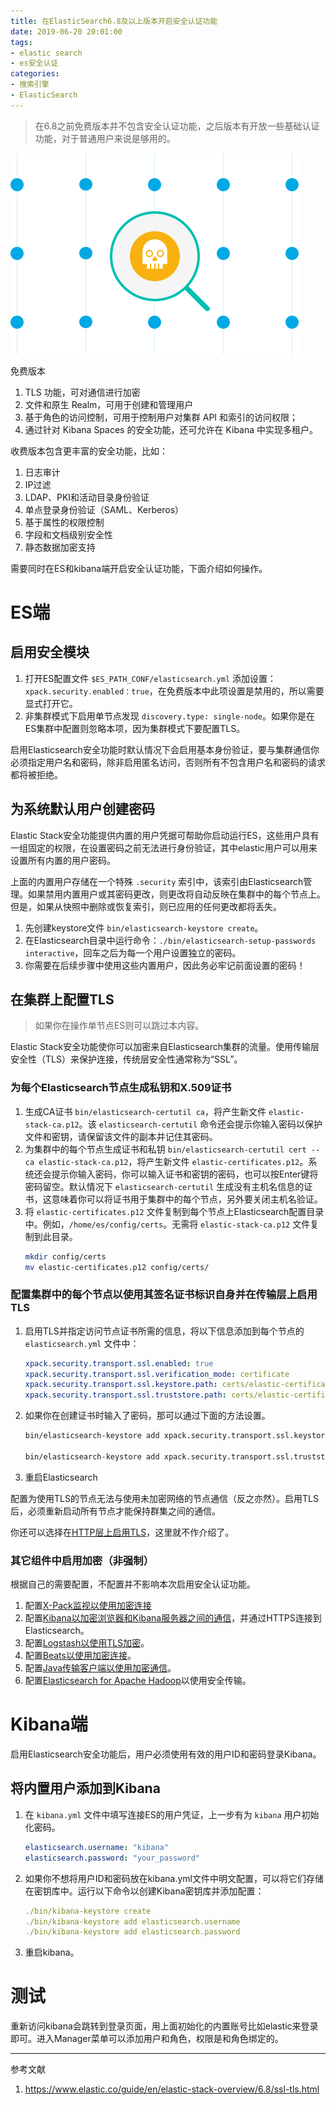 ```yaml
---
title: 在ElasticSearch6.8及以上版本开启安全认证功能
date: 2019-06-20 20:01:00
tags:
- elastic search
- es安全认证
categories:
- 搜索引擎
- ElasticSearch
---
```


> 在6.8之前免费版本并不包含安全认证功能，之后版本有开放一些基础认证功能，对于普通用户来说是够用的。

![](/images/illustration-solutions-security-keep-data.png)

免费版本
1. TLS 功能，可对通信进行加密
1. 文件和原生 Realm，可用于创建和管理用户
1. 基于角色的访问控制，可用于控制用户对集群 API 和索引的访问权限；
1. 通过针对 Kibana Spaces 的安全功能，还可允许在 Kibana 中实现多租户。

收费版本包含更丰富的安全功能，比如：
1. 日志审计
1. IP过滤
1. LDAP、PKI和活动目录身份验证
1. 单点登录身份验证（SAML、Kerberos）
1. 基于属性的权限控制
1. 字段和文档级别安全性
1. 静态数据加密支持

需要同时在ES和kibana端开启安全认证功能，下面介绍如何操作。
<!-- more -->

#  ES端

## 启用安全模块

1. 打开ES配置文件 `$ES_PATH_CONF/elasticsearch.yml` 添加设置：`xpack.security.enabled：true`，在免费版本中此项设置是禁用的，所以需要显式打开它。
1. 非集群模式下启用单节点发现 `discovery.type: single-node`。如果你是在ES集群中配置则忽略本项，因为集群模式下要配置TLS。

启用Elasticsearch安全功能时默认情况下会启用基本身份验证，要与集群通信你必须指定用户名和密码，除非启用匿名访问，否则所有不包含用户名和密码的请求都将被拒绝。

## 为系统默认用户创建密码

Elastic Stack安全功能提供内置的用户凭据可帮助你启动运行ES，这些用户具有一组固定的权限，在设置密码之前无法进行身份验证，其中elastic用户可以用来设置所有内置的用户密码。

上面的内置用户存储在一个特殊 `.security` 索引中，该索引由Elasticsearch管理。如果禁用内置用户或其密码更改，则更改将自动反映在集群中的每个节点上。但是，如果从快照中删除或恢复索引，则已应用的任何更改都将丢失。

1. 先创建keystore文件 `bin/elasticsearch-keystore create`。
1. 在Elasticsearch目录中运行命令：`./bin/elasticsearch-setup-passwords interactive`，回车之后为每一个用户设置独立的密码。
1. 你需要在后续步骤中使用这些内置用户，因此务必牢记前面设置的密码！

## 在集群上配置TLS

> 如果你在操作单节点ES则可以跳过本内容。

Elastic Stack安全功能使你可以加密来自Elasticsearch集群的流量。使用传输层安全性（TLS）来保护连接，传统层安全性通常称为“SSL”。

### 为每个Elasticsearch节点生成私钥和X.509证书

1. 生成CA证书 `bin/elasticsearch-certutil ca`，将产生新文件 `elastic-stack-ca.p12`。该 `elasticsearch-certutil` 命令还会提示你输入密码以保护文件和密钥，请保留该文件的副本并记住其密码。
1. 为集群中的每个节点生成证书和私钥 `bin/elasticsearch-certutil cert --ca elastic-stack-ca.p12`，将产生新文件 `elastic-certificates.p12`。系统还会提示你输入密码，你可以输入证书和密钥的密码，也可以按Enter键将密码留空。默认情况下 `elasticsearch-certutil` 生成没有主机名信息的证书，这意味着你可以将证书用于集群中的每个节点，另外要关闭主机名验证。
1. 将 `elastic-certificates.p12` 文件复制到每个节点上Elasticsearch配置目录中。例如，`/home/es/config/certs`。无需将 `elastic-stack-ca.p12` 文件复制到此目录。
	```bash
	mkdir config/certs
	mv elastic-certificates.p12 config/certs/
	```

### 配置集群中的每个节点以使用其签名证书标识自身并在传输层上启用TLS

1. 启用TLS并指定访问节点证书所需的信息，将以下信息添加到每个节点的 `elasticsearch.yml` 文件中：
	```yaml
	xpack.security.transport.ssl.enabled: true
	xpack.security.transport.ssl.verification_mode: certificate 
	xpack.security.transport.ssl.keystore.path: certs/elastic-certificates.p12 
	xpack.security.transport.ssl.truststore.path: certs/elastic-certificates.p12 
	```
1. 如果你在创建证书时输入了密码，那可以通过下面的方法设置。
	```bash
	bin/elasticsearch-keystore add xpack.security.transport.ssl.keystore.secure_password

	bin/elasticsearch-keystore add xpack.security.transport.ssl.truststore.secure_password
	```
1. 重启Elasticsearch

配置为使用TLS的节点无法与使用未加密网络的节点通信（反之亦然）。启用TLS后，必须重新启动所有节点才能保持群集之间的通信。

你还可以选择在[HTTP层上启用TLS](https://www.elastic.co/guide/en/elasticsearch/reference/6.8/configuring-tls.html#tls-http)，这里就不作介绍了。

### 其它组件中启用加密（非强制）

根据自己的需要配置，不配置并不影响本次启用安全认证功能。

1. 配置[X-Pack监视以使用加密连接](https://www.elastic.co/guide/en/elastic-stack-overview/6.8/secure-monitoring.html)
1. 配置[Kibana以加密浏览器和Kibana服务器之间的通信](https://www.elastic.co/guide/en/kibana/6.8/using-kibana-with-security.html)，并通过HTTPS连接到Elasticsearch。
1. 配置[Logstash以使用TLS加密](http://www.elastic.co/guide/en/logstash/6.8/ls-security.html)。
1. 配置[Beats以使用加密连接](https://www.elastic.co/guide/en/elastic-stack-overview/6.8/beats.html)。
1. 配置[Java传输客户端以使用加密通信](https://www.elastic.co/guide/en/elastic-stack-overview/6.8/java-clients.html)。
1. 配置[Elasticsearch for Apache Hadoop](https://www.elastic.co/guide/en/elasticsearch/hadoop/6.8/security.html)以使用安全传输。

# Kibana端

启用Elasticsearch安全功能后，用户必须使用有效的用户ID和密码登录Kibana。

## 将内置用户添加到Kibana

1. 在 `kibana.yml` 文件中填写连接ES的用户凭证，上一步有为 `kibana` 用户初始化密码。
	```yaml
	elasticsearch.username: "kibana"
	elasticsearch.password: "your_password"
	```
1. 如果你不想将用户ID和密码放在kibana.yml文件中明文配置，可以将它们存储在密钥库中。运行以下命令以创建Kibana密钥库并添加配置：
	```yaml
	./bin/kibana-keystore create
	./bin/kibana-keystore add elasticsearch.username
	./bin/kibana-keystore add elasticsearch.password
	```
1. 重启kibana。

# 测试

重新访问kibana会跳转到登录页面，用上面初始化的内置账号比如elastic来登录即可。进入Manager菜单可以添加用户和角色，权限是和角色绑定的。

---
参考文献
1. https://www.elastic.co/guide/en/elastic-stack-overview/6.8/ssl-tls.html
